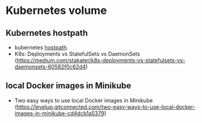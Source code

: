 
Kubernetes volume
====================

Kubernetes hostpath
---------------------

* kubernetes [hostpath](https://kubernetes.io/docs/concepts/storage/volumes/#hostpath/).
* K8s: Deployments vs StatefulSets vs DaemonSets (https://medium.com/stakater/k8s-deployments-vs-statefulsets-vs-daemonsets-60582f0c62d4)

local Docker images in Minikube
---------------------
* Two easy ways to use local Docker images in Minikube (https://levelup.gitconnected.com/two-easy-ways-to-use-local-docker-images-in-minikube-cd4dcb1a5379)